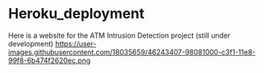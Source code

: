 # Heroku_deployment
Here is a website for the ATM Intrusion Detection project (still under development)
https://user-images.githubusercontent.com/18035659/46243407-98081000-c3f1-11e8-99f8-6b474f2620ec.png

